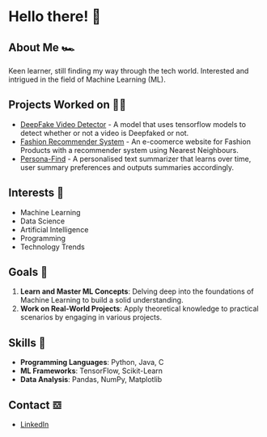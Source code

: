 # Hello there! 🤺

<!--
**Arya-Mehta/Arya-Mehta** is a ✨ _special_ ✨ repository because its `README.md` (this file) appears on your GitHub profile.

Here are some ideas to get you started:

- 🔭 I’m currently working on ...
- 🌱 I’m currently learning ...
- 👯 I’m looking to collaborate on ...
- 🤔 I’m looking for help with ...
- 💬 Ask me about ...
- 📫 How to reach me: ...
- 😄 Pronouns: ...
- ⚡ Fun fact: ...
-->

## About Me 🏎️

Keen learner, still finding my way through the tech world. Interested and intrigued in the field of Machine Learning (ML).


## Projects Worked on 👷🏽

- [DeepFake Video Detector](https://github.com/krishnasharma7/Deepfake-AI-Hackathon.git) - A model that uses tensorflow models to detect whether or not a video is Deepfaked or not.
- [Fashion Recommender System](https://github.com/MacaroniMutton/Fashion_Recommender.git) - An e-coomerce website for Fashion Products with a recommender system using Nearest Neighbours.
- [Persona-Find](https://github.com/krishnasharma7/Mini-Project.git) - A personalised text summarizer that learns over time, user summary preferences and outputs summaries accordingly.

## Interests 🔭

- Machine Learning
- Data Science
- Artificial Intelligence
- Programming
- Technology Trends

## Goals 🥅

1. **Learn and Master ML Concepts**: Delving deep into the foundations of Machine Learning to build a solid understanding.
2. **Work on Real-World Projects**: Apply theoretical knowledge to practical scenarios by engaging in various projects.

## Skills 🎤

- **Programming Languages**: Python, Java, C
- **ML Frameworks**: TensorFlow, Scikit-Learn
- **Data Analysis**: Pandas, NumPy, Matplotlib

## Contact 𝌕

- [LinkedIn](www.linkedin.com/in/arya-mehta-2baa76248)


